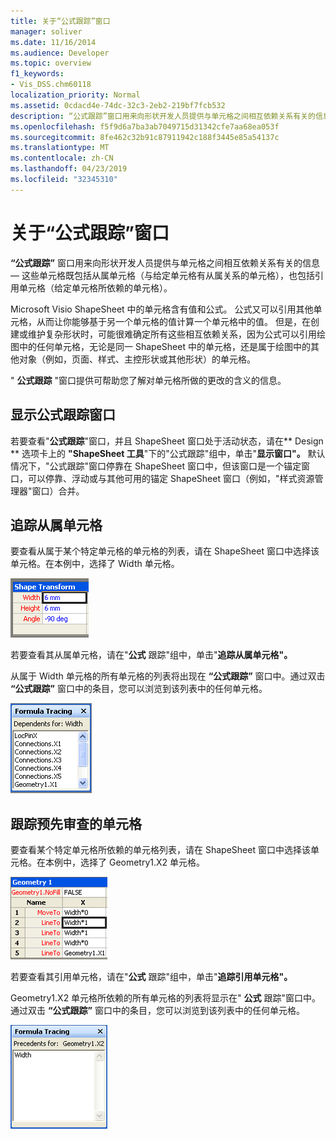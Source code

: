 ```yaml
---
title: 关于“公式跟踪”窗口
manager: soliver
ms.date: 11/16/2014
ms.audience: Developer
ms.topic: overview
f1_keywords:
- Vis_DSS.chm60118
localization_priority: Normal
ms.assetid: 0cdacd4e-74dc-32c3-2eb2-219bf7fcb532
description: “公式跟踪”窗口用来向形状开发人员提供与单元格之间相互依赖关系有关的信息 — 这些单元格既包括从属单元格（与给定单元格有从属关系的单元格），也包括引用单元格（给定单元格所依赖的单元格）。
ms.openlocfilehash: f5f9d6a7ba3ab7049715d31342cfe7aa68ea053f
ms.sourcegitcommit: 8fe462c32b91c87911942c188f3445e85a54137c
ms.translationtype: MT
ms.contentlocale: zh-CN
ms.lasthandoff: 04/23/2019
ms.locfileid: "32345310"
---
```

# <a name="about-the-formula-tracing-window"></a>关于“公式跟踪”窗口

**“公式跟踪”** 窗口用来向形状开发人员提供与单元格之间相互依赖关系有关的信息 — 这些单元格既包括从属单元格（与给定单元格有从属关系的单元格），也包括引用单元格（给定单元格所依赖的单元格）。 
  
Microsoft Visio ShapeSheet 中的单元格含有值和公式。 公式又可以引用其他单元格，从而让你能够基于另一个单元格的值计算一个单元格中的值。 但是，在创建或维护复杂形状时，可能很难确定所有这些相互依赖关系，因为公式可以引用绘图中的任何单元格，无论是同一 ShapeSheet 中的单元格，还是属于绘图中的其他对象（例如，页面、样式、主控形状或其他形状）的单元格。 
  
" **公式跟踪** "窗口提供可帮助您了解对单元格所做的更改的含义的信息。 
  
## <a name="displaying-the-formula-tracing-window"></a>显示公式跟踪窗口

若要查看"**公式跟踪**"窗口，并且 ShapeSheet 窗口处于活动状态，请在** Design ** 选项卡上的 **"ShapeSheet 工具**"下的"公式跟踪"组中，单击"**显示窗口"。**  默认情况下，"公式跟踪"窗口停靠在 ShapeSheet 窗口中，但该窗口是一个锚定窗口，可以停靠、浮动或与其他可用的锚定 ShapeSheet 窗口（例如，"样式资源管理器"窗口）合并。 
  
## <a name="tracing-dependent-cells"></a>追踪从属单元格

要查看从属于某个特定单元格的单元格的列表，请在 ShapeSheet 窗口中选择该单元格。在本例中，选择了 Width 单元格。 
  
![已选择 Width 单元格](media/ShapeSheetDependents_UI_01_ZA01039814.gif)
  
若要查看其从属单元格，请在"**公式** 跟踪"组中，单击"**追踪从属单元格"。**
  
从属于 Width 单元格的所有单元格的列表将出现在 **“公式跟踪”** 窗口中。通过双击 **“公式跟踪”** 窗口中的条目，您可以浏览到该列表中的任何单元格。 
  
![Width 单元格上具有依赖项的所有单元格都显示在"公式跟踪"窗口中](media/ShapeSheetDependents_UI_02_ZA01039815.gif)
  
## <a name="tracing-precendent-cells"></a>跟踪预先审查的单元格

要查看某个特定单元格所依赖的单元格列表，请在 ShapeSheet 窗口中选择该单元格。在本例中，选择了 Geometry1.X2 单元格。 
  
![选择 Geometry1.X2 单元格](media/ShapeSheetPrecedents_UI_01_ZA01039817.gif)
  
若要查看其引用单元格，请在"**公式** 跟踪"组中，单击"**追踪引用单元格"。**
  
Geometry1.X2 单元格所依赖的所有单元格的列表将显示在" **公式** 跟踪"窗口中。 通过双击 **“公式跟踪”** 窗口中的条目，您可以浏览到该列表中的任何单元格。 
  
![Geometry1.X2 单元格所依赖的所有单元格都显示在"公式跟踪"窗口中](media/ShapeSheetPrecedents_UI_02_ZA01039818.gif)
  

